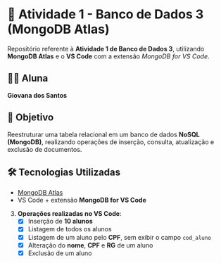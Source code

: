 # 📌 Atividade 1 - Banco de Dados 3 (MongoDB Atlas)

Repositório referente à **Atividade 1 de Banco de Dados 3**, utilizando **MongoDB Atlas** e o **VS Code** com a extensão *MongoDB for VS Code*.  

## 👩‍🎓 Aluna
**Giovana dos Santos**  

## 🎯 Objetivo
Reestruturar uma tabela relacional em um banco de dados **NoSQL (MongoDB)**, realizando operações de inserção, consulta, atualização e exclusão de documentos.

## 🛠️ Tecnologias Utilizadas
- [MongoDB Atlas](https://www.mongodb.com/atlas)  
- VS Code + extensão **MongoDB for VS Code**  

3. **Operações realizadas no VS Code**:  
   - [x] Inserção de **10 alunos**  
   - [x] Listagem de todos os alunos  
   - [x] Listagem de um aluno pelo **CPF**, sem exibir o campo `cod_aluno`  
   - [x] Alteração do **nome**, **CPF** e **RG** de um aluno  
   - [x] Exclusão de um aluno  

